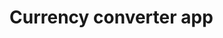 <html>
<head>
    <meta charset="UTF-8">
</head>
<body>
    <h1>Currency converter app</h1>
</body>
</html>
